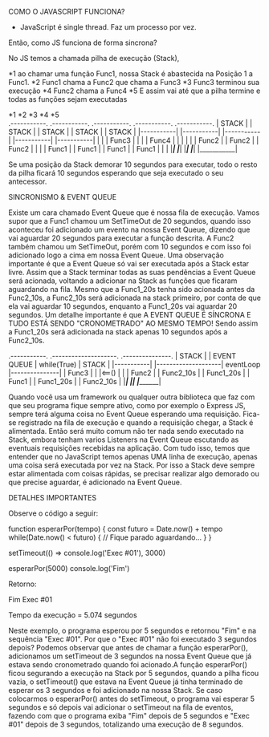 COMO O JAVASCRIPT FUNCIONA?

 - JavaScript é single thread. Faz um processo por vez.

Então, como JS funciona de forma sincrona?

 No JS temos a chamada pilha de execução (Stack),
 
 *1 ao chamar uma função Func1, nossa Stack é abastecida na Posição 1 a Func1.
 *2 Func1 chama a Func2 que chama a Func3
 *3 Func3 terminou sua execução
 *4 Func2 chama a Func4
 *5 E assim vai até que a pilha termine e todas as funções sejam executadas

*1             *2             *3            *4            *5           
.-----------.  .-----------.  .-----------. .-----------. .-----------.
|   STACK   |  |   STACK   |  |   STACK   | |   STACK   | |   STACK   |
|-----------|  |-----------|  |-----------| |-----------| |-----------|
|           |  |   Func3   |  |           | |   Func4   | |           |
|           |  |   Func2   |  |   Func2   | |   Func2   | |           |
|   Func1   |  |   Func1   |  |   Func1   | |   Func1   | |           |
|___________|  |___________|  |___________| |___________| |___________|

Se uma posição da Stack demorar 10 segundos para executar, todo o resto da pilha ficará 10 segundos esperando que seja executado o seu antecessor.

SINCRONISMO & EVENT QUEUE
 
 Existe um cara chamado Event Queue que é nossa fila de execução. Vamos supor que a Func1 chamou um SetTimeOut de 20 segundos, quando isso aconteceu foi adicionado um evento na nossa Event Queue, dizendo que vai aguardar 20 segundos para executar a função descrita.
 A Func2 também chamou um SetTimeOut, porém com 10 segundos e com isso foi adicionado logo a cima em nossa Event Queue.
 Uma observação importante é que a Event Queue só vai ser executada após a Stack estar livre.
 Assim que a Stack terminar todas as suas pendências a Event Queue será acionada, voltando a adicionar na Stack as funções que ficaram aguardando na fila.
 Mesmo que a Func1_20s tenha sido acionada antes da Func2_10s, a Func2_10s será adicionada na stack primeiro, por conta de que ela vai aguardar 10 segundos, enquanto a Func1_20s vai aguardar 20 segundos.
 Um detalhe importante é que A EVENT QUEUE É SÍNCRONA E TUDO ESTÁ SENDO "CRONOMETRADO" AO MESMO TEMPO! Sendo assim a Func1_20s será adicionada na stack apenas 10 segundos após a Func2_10s.
   
.-----------.   .--------------------.              .---------------. 
|   STACK   |   |     EVENT QUEUE    |  while(True) |     STACK     | 
|-----------|   |--------------------|  eventLoop   |---------------| 
|   Func3   |   |                    |<==()         |               | 
|   Func2   |   |     Func2_10s      |              |   Func1_20s   | 
|   Func1   |   |     Func1_20s      |              |   Func2_10s   | 
|___________|   |____________________|              |_______________| 

 Quando você usa um framework ou qualquer outra biblioteca que faz com que seu programa fique sempre ativo, como por exemplo o Express JS, sempre terá alguma coisa no Event Queue esperando uma requisição. Fica-se registrado na fila de execução e quando a requisição chegar, a Stack é alimentada. Então será muito comum não ter nada sendo executado na Stack, embora tenham varios Listeners na Event Queue escutando as eventuais requisições recebidas na aplicação.
 Com tudo isso, temos que entender que no JavaScript temos apenas UMA linha de execução, apenas uma coisa será executada por vez na Stack.
 Por isso a Stack deve sempre estar alimentada com coisas rápidas, se precisar realizar algo demorado ou que precise aguardar, é adicionado na Event Queue.
 
 DETALHES IMPORTANTES

  Observe o código a seguir:

  function esperarPor(tempo) {
    const futuro = Date.now() + tempo
    while(Date.now() < futuro) {
      // Fique parado aguardando...
    }
  }

  setTimeout(() => console.log('Exec #01'), 3000)

  esperarPor(5000)
  console.log('Fim')

  Retorno:

  Fim
  Exec #01
   
  Tempo da execução = 5.074 segundos

  Neste exemplo, o programa esperou por 5 segundos e retornou "Fim" e na sequência "Exec #01".
  Por que o "Exec #01" não foi executado 3 segundos depois?
  Podemos observar que antes de chamar a função esperarPor(), adicionamos um setTimeout de 3 segundos na nossa Event Queue que já estava sendo cronometrado quando foi acionado.A função esperarPor() ficou segurando a execução na Stack por 5 segundos, quando a pilha ficou vazia, o setTimeout() que estava na Event Queue já tinha terminado de esperar os 3 segundos e foi adicionado na nossa Stack.
  Se caso colocarmos o esperarPor() antes do setTimeout, o programa vai esperar 5 segundos e só depois vai adicionar o setTimeout na fila de eventos, fazendo com que o programa exiba "Fim" depois de 5 segundos e "Exec #01" depois de 3 segundos, totalizando uma execução de 8 segundos.
